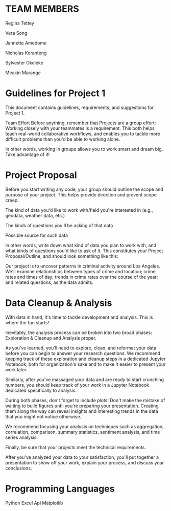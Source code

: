 
# TEAM MEMBERS

Regina Tettey

Vera Song

Jannette Amedome

Nicholas Koranteng

Sylvester Okeleke

Meakin Marange

# Guidelines for Project 1

This document contains guidelines, requirements, and suggestions for Project 1.

Team Effort
Before anything, remember that Projects are a group effort: Working closely with your teammates is a requirement. This both helps teach real-world collaborative workflows, and enables you to tackle more difficult problems than you'd be able to working alone.

In other words, working in groups allows you to work smart and dream big. Take advantage of it!

# Project Proposal
Before you start writing any code, your group should outline the scope and purpose of your project. This helps provide direction and prevent scope creep.

The kind of data you'd like to work with/field you're interested in (e.g., geodata, weather data, etc.)

The kinds of questions you'll be asking of that data

Possible source for such data

In other words, write down what kind of data you plan to work with, and what kinds of questions you'd like to ask of it. This constitutes your Project Proposal/Outline, and should look something like this:

Our project is to uncover patterns in criminal activity around Los Angeles. We'll examine relationships between types of crime and location; crime rates and times of day; trends in crime rates over the course of the year; and related questions, as the data admits.


# Data Cleanup & Analysis
With data in hand, it's time to tackle development and analysis. This is where the fun starts!

Inevitably, the analysis process can be broken into two broad phases: Exploration & Cleanup and Analysis proper.

As you've learned, you'll need to explore, clean, and reformat your data before you can begin to answer your research questions. We recommend keeping track of these exploration and cleanup steps in a dedicated Jupyter Notebook, both for organization's sake and to make it easier to present your work later.

Similarly, after you've massaged your data and are ready to start crunching numbers, you should keep track of your work in a Jupyter Notebook dedicated specifically to analysis.

During both phases, don't forget to include plots! Don't make the mistake of waiting to build figures until you're preparing your presentation. Creating them along the way can reveal insights and interesting trends in the data that you might not notice otherwise.

We recommend focusing your analysis on techniques such as aggregation, correlation, comparison, summary statistics, sentiment analysis, and time series analysis.

Finally, be sure that your projects meet the technical requirements.

After you've analyzed your data to your satisfaction, you'll put together a presentation to show off your work, explain your process, and discuss your conclusions.

# Programming Languages

Python
Excel
Api
Matplotlib
